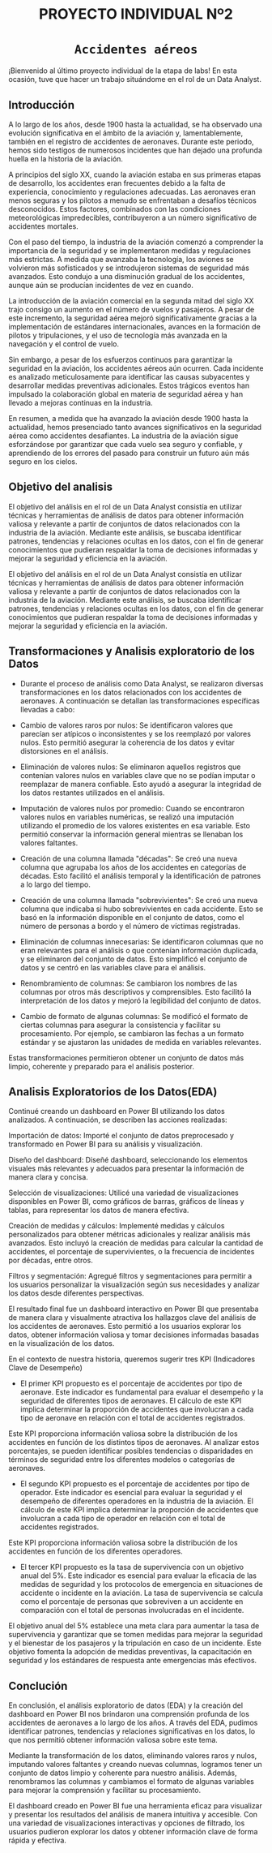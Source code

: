 <h1 align='center'>
 <b>PROYECTO INDIVIDUAL Nº2</b>
</h1>

# <h1 align="center">**`Accidentes aéreos`**</h1>


¡Bienvenido al último proyecto individual de la etapa de labs! En esta ocasión, tuve que hacer un trabajo situándome en el rol de un Data Analyst.

## **Introducción**

A lo largo de los años, desde 1900 hasta la actualidad, se ha observado una evolución significativa en el ámbito de la aviación y, lamentablemente, también en el registro de accidentes de aeronaves. Durante este periodo, hemos sido testigos de numerosos incidentes que han dejado una profunda huella en la historia de la aviación.

A principios del siglo XX, cuando la aviación estaba en sus primeras etapas de desarrollo, los accidentes eran frecuentes debido a la falta de experiencia, conocimiento y regulaciones adecuadas. Las aeronaves eran menos seguras y los pilotos a menudo se enfrentaban a desafíos técnicos desconocidos. Estos factores, combinados con las condiciones meteorológicas impredecibles, contribuyeron a un número significativo de accidentes mortales.

Con el paso del tiempo, la industria de la aviación comenzó a comprender la importancia de la seguridad y se implementaron medidas y regulaciones más estrictas. A medida que avanzaba la tecnología, los aviones se volvieron más sofisticados y se introdujeron sistemas de seguridad más avanzados. Esto condujo a una disminución gradual de los accidentes, aunque aún se producían incidentes de vez en cuando.

La introducción de la aviación comercial en la segunda mitad del siglo XX trajo consigo un aumento en el número de vuelos y pasajeros. A pesar de este incremento, la seguridad aérea mejoró significativamente gracias a la implementación de estándares internacionales, avances en la formación de pilotos y tripulaciones, y el uso de tecnología más avanzada en la navegación y el control de vuelo.

Sin embargo, a pesar de los esfuerzos continuos para garantizar la seguridad en la aviación, los accidentes aéreos aún ocurren. Cada incidente es analizado meticulosamente para identificar las causas subyacentes y desarrollar medidas preventivas adicionales. Estos trágicos eventos han impulsado la colaboración global en materia de seguridad aérea y han llevado a mejoras continuas en la industria.

En resumen, a medida que ha avanzado la aviación desde 1900 hasta la actualidad, hemos presenciado tanto avances significativos en la seguridad aérea como accidentes desafiantes. La industria de la aviación sigue esforzándose por garantizar que cada vuelo sea seguro y confiable, y aprendiendo de los errores del pasado para construir un futuro aún más seguro en los cielos.

## **Objetivo del analisis**

El objetivo del análisis en el rol de un Data Analyst consistía en utilizar técnicas y herramientas de análisis de datos para obtener información valiosa y relevante a partir de conjuntos de datos relacionados con la industria de la aviación. Mediante este análisis, se buscaba identificar patrones, tendencias y relaciones ocultas en los datos, con el fin de generar conocimientos que pudieran respaldar la toma de decisiones informadas y mejorar la seguridad y eficiencia en la aviación.


El objetivo del análisis en el rol de un Data Analyst consistía en utilizar técnicas y herramientas de análisis de datos para obtener información valiosa y relevante a partir de conjuntos de datos relacionados con la industria de la aviación. Mediante este análisis, se buscaba identificar patrones, tendencias y relaciones ocultas en los datos, con el fin de generar conocimientos que pudieran respaldar la toma de decisiones informadas y mejorar la seguridad y eficiencia en la aviación.


## **Transformaciones y Analisis exploratorio de los Datos**

+ Durante el proceso de análisis como Data Analyst, se realizaron diversas transformaciones en los datos relacionados con los accidentes de aeronaves. A continuación se detallan las transformaciones específicas llevadas a cabo:

+ Cambio de valores raros por nulos: Se identificaron valores que parecían ser atípicos o inconsistentes y se los reemplazó por valores nulos. Esto permitió asegurar la coherencia de los datos y evitar distorsiones en el análisis.

+ Eliminación de valores nulos: Se eliminaron aquellos registros que contenían valores nulos en variables clave que no se podían imputar o reemplazar de manera confiable. Esto ayudó a asegurar la integridad de los datos restantes utilizados en el análisis.

+ Imputación de valores nulos por promedio: Cuando se encontraron valores nulos en variables numéricas, se realizó una imputación utilizando el promedio de los valores existentes en esa variable. Esto permitió conservar la información general mientras se llenaban los valores faltantes.

+ Creación de una columna llamada "décadas": Se creó una nueva columna que agrupaba los años de los accidentes en categorías de décadas. Esto facilitó el análisis temporal y la identificación de patrones a lo largo del tiempo.

+ Creación de una columna llamada "sobrevivientes": Se creó una nueva columna que indicaba si hubo sobrevivientes en cada accidente. Esto se basó en la información disponible en el conjunto de datos, como el número de personas a bordo y el número de víctimas registradas.

+ Eliminación de columnas innecesarias: Se identificaron columnas que no eran relevantes para el análisis o que contenían información duplicada, y se eliminaron del conjunto de datos. Esto simplificó el conjunto de datos y se centró en las variables clave para el análisis.

+ Renombramiento de columnas: Se cambiaron los nombres de las columnas por otros más descriptivos y comprensibles. Esto facilitó la interpretación de los datos y mejoró la legibilidad del conjunto de datos.

+ Cambio de formato de algunas columnas: Se modificó el formato de ciertas columnas para asegurar la consistencia y facilitar su procesamiento. Por ejemplo, se cambiaron las fechas a un formato estándar y se ajustaron las unidades de medida en variables relevantes.

Estas transformaciones permitieron obtener un conjunto de datos más limpio, coherente y preparado para el análisis posterior.

## **Analisis Exploratorios de los Datos(EDA)**

Continué creando un dashboard en Power BI utilizando los datos analizados. A continuación, se describen las acciones realizadas:

Importación de datos: Importé el conjunto de datos preprocesado y transformado en Power BI para su análisis y visualización.

Diseño del dashboard: Diseñé dashboard, seleccionando los elementos visuales más relevantes y adecuados para presentar la información de manera clara y concisa.

Selección de visualizaciones: Utilicé una variedad de visualizaciones disponibles en Power BI, como gráficos de barras, gráficos de líneas y tablas, para representar los datos de manera efectiva.

Creación de medidas y cálculos: Implementé medidas y cálculos personalizados para obtener métricas adicionales y realizar análisis más avanzados. Esto incluyó la creación de medidas para calcular la cantidad de accidentes, el porcentaje de supervivientes, o la frecuencia de incidentes por décadas, entre otros.

Filtros y segmentación: Agregué filtros y segmentaciones para permitir a los usuarios personalizar la visualización según sus necesidades y analizar los datos desde diferentes perspectivas.

El resultado final fue un dashboard interactivo en Power BI que presentaba de manera clara y visualmente atractiva los hallazgos clave del análisis de los accidentes de aeronaves. Esto permitió a los usuarios explorar los datos, obtener información valiosa y tomar decisiones informadas basadas en la visualización de los datos.

En el contexto de nuestra historia, queremos sugerir tres KPI (Indicadores Clave de Desempeño) 

+ El primer KPI propuesto es el porcentaje de accidentes por tipo de aeronave. Este indicador es fundamental para evaluar el desempeño y la seguridad de diferentes tipos de aeronaves. El cálculo de este KPI implica determinar la proporción de accidentes que involucran a cada tipo de aeronave en relación con el total de accidentes registrados.

Este KPI proporciona información valiosa sobre la distribución de los accidentes en función de los distintos tipos de aeronaves. Al analizar estos porcentajes, se pueden identificar posibles tendencias o disparidades en términos de seguridad entre los diferentes modelos o categorías de aeronaves.

+ El segundo KPI propuesto es el porcentaje de accidentes por tipo de operador. Este indicador es esencial para evaluar la seguridad y el desempeño de diferentes operadores en la industria de la aviación. El cálculo de este KPI implica determinar la proporción de accidentes que involucran a cada tipo de operador en relación con el total de accidentes registrados.

Este KPI proporciona información valiosa sobre la distribución de los accidentes en función de los diferentes operadores.

+ El tercer KPI propuesto es la tasa de supervivencia con un objetivo anual del 5%. Este indicador es esencial para evaluar la eficacia de las medidas de seguridad y los protocolos de emergencia en situaciones de accidente o incidente en la aviación. La tasa de supervivencia se calcula como el porcentaje de personas que sobreviven a un accidente en comparación con el total de personas involucradas en el incidente.

El objetivo anual del 5% establece una meta clara para aumentar la tasa de supervivencia y garantizar que se tomen medidas para mejorar la seguridad y el bienestar de los pasajeros y la tripulación en caso de un incidente. Este objetivo fomenta la adopción de medidas preventivas, la capacitación en seguridad y los estándares de respuesta ante emergencias más efectivos.

## **Conclución**

En conclusión, el análisis exploratorio de datos (EDA) y la creación del dashboard en Power BI nos brindaron una comprensión profunda de los accidentes de aeronaves a lo largo de los años. A través del EDA, pudimos identificar patrones, tendencias y relaciones significativas en los datos, lo que nos permitió obtener información valiosa sobre este tema.

Mediante la transformación de los datos, eliminando valores raros y nulos, imputando valores faltantes y creando nuevas columnas, logramos tener un conjunto de datos limpio y coherente para nuestro análisis. Además, renombramos las columnas y cambiamos el formato de algunas variables para mejorar la comprensión y facilitar su procesamiento.

El dashboard creado en Power BI fue una herramienta eficaz para visualizar y presentar los resultados del análisis de manera intuitiva y accesible. Con una variedad de visualizaciones interactivas y opciones de filtrado, los usuarios pudieron explorar los datos y obtener información clave de forma rápida y efectiva.


